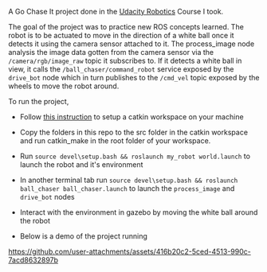 A Go Chase It project done in the [Udacity Robotics](https://www.udacity.com/enrollment/nd209) Course I took.

The goal of the project was to practice new ROS concepts learned. The robot is to be actuated to move in the direction of a white ball once it detects it using the camera sensor attached to it.
The process_image node analysis the image data gotten from the camera sensor via the `/camera/rgb/image_raw` topic it subscribes to. If it detects a white ball in view, it calls the `/ball_chaser/command_robot` service exposed 
by the `drive_bot` node which in turn publishes to the `/cmd_vel` topic exposed by the wheels to move the robot around. 

To run the project, 
- Follow [this instruction](https://wiki.ros.org/catkin/Tutorials/create_a_workspace) to setup a catkin workspace on your machine
- Copy the folders in this repo to the src folder in the catkin workspace and run catkin_make in the root folder of your workspace.
- Run `source devel\setup.bash && roslaunch my_robot world.launch` to launch the robot and it's environment
- In another terminal tab run `source devel\setup.bash && roslaunch ball_chaser ball_chaser.launch` to launch the `process_image` and `drive_bot` nodes
- Interact with the environment in gazebo by moving the white ball around the robot

- Below is a demo of the project running

https://github.com/user-attachments/assets/416b20c2-5ced-4513-990c-7acd8632897b

